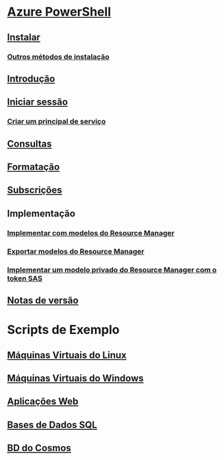 # [Azure PowerShell](overview.md)
## [Instalar](install-azurerm-ps.md)
### [Outros métodos de instalação](other-install.md)
## [Introdução](get-started-azureps.md)
## [Iniciar sessão](authenticate-azureps.md)
### [Criar um principal de serviço](create-azure-service-principal-azureps.md)
## [Consultas](queries-azureps.md)
## [Formatação](formatting-output.md)
## [Subscrições](manage-subscriptions-azureps.md)
## Implementação
### [Implementar com modelos do Resource Manager](https://docs.microsoft.com/azure/azure-resource-manager/resource-group-template-deploy)
### [Exportar modelos do Resource Manager](https://docs.microsoft.com/azure/azure-resource-manager/resource-manager-export-template-powershell)
### [Implementar um modelo privado do Resource Manager com o token SAS](https://docs.microsoft.com/azure/azure-resource-manager/resource-manager-powershell-sas-token)
## [Notas de versão](release-notes-azureps.md)

# Scripts de Exemplo
## [Máquinas Virtuais do Linux](https://docs.microsoft.com/azure/virtual-machines/linux/powershell-samples?toc=%2fpowershell%2fmodule%2ftoc.json)
## [Máquinas Virtuais do Windows](https://docs.microsoft.com/azure/virtual-machines/windows/powershell-samples?toc=%2fpowershell%2fmodule%2ftoc.json)
## [Aplicações Web](https://docs.microsoft.com/azure/app-service-web/app-service-powershell-samples?toc=%2fpowershell%2fmodule%2ftoc.json)
## [Bases de Dados SQL](https://docs.microsoft.com/azure/sql-database/sql-database-powershell-samples?toc=%2fpowershell%2fmodule%2ftoc.json)
## [BD do Cosmos](https://docs.microsoft.com/azure/cosmos-db/powershell-samples?toc=%2fpowershell%2fmodules%2ftoc.json)
